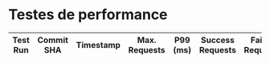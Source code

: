 # Testes de performance

| Test Run                                                                                             | Commit SHA                                                                                                                       | Timestamp            | Max. Requests | P99 (ms) | Success Requests | Failed Requests | Lag | Score       |
|------------------------------------------------------------------------------------------------------|----------------------------------------------------------------------------------------------------------------------------------|----------------------|---------------|----------|------------------|-----------------|-----|-------------|